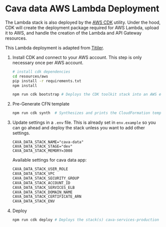 # Cava data AWS Lambda Deployment

The Lambda stack is also deployed by the [AWS CDK](https://aws.amazon.com/cdk/) utility. Under the hood, CDK will create the deployment package required for AWS Lambda, upload it to AWS, and handle the creation of the Lambda and API Gateway resources.

This Lambda deployment is adapted from [Titiler](https://github.com/developmentseed/titiler/tree/main/deployment). 

1. Install CDK and connect to your AWS account. This step is only necessary once per AWS account.

    ```bash
    # install cdk dependencies
    cd resources/aws
    pip install -r requirements.txt
    npm install

    npm run cdk bootstrap # Deploys the CDK toolkit stack into an AWS environment
    ```

2. Pre-Generate CFN template

    ```bash
    npm run cdk synth  # Synthesizes and prints the CloudFormation template for this stack
    ```

3. Update settings in a `.env` file. This is already set in `env.example` so you can go ahead and deploy the stack unless you want to add other settings. 

    ```env
    CAVA_DATA_STACK_NAME="cava-data"
    CAVA_DATA_STACK_STAGE="dev"
    CAVA_DATA_STACK_MEMORY=3008
    ```

    Available settings for cava data app:

    ```python
    CAVA_DATA_STACK_USER_ROLE
    CAVA_DATA_STACK_VPC
    CAVA_DATA_STACK_SECURITY_GROUP
    CAVA_DATA_STACK_ACCOUNT_ID
    CAVA_DATA_STACK_SERVICES_ELB
    CAVA_DATA_STACK_DOMAIN_NAME
    CAVA_DATA_STACK_CERTIFICATE_ARN
    CAVA_DATA_STACK_ENV
    ```

4. Deploy

    ```bash
    npm run cdk deploy # Deploys the stack(s) cava-services-production in cdk/app.py
    ```
